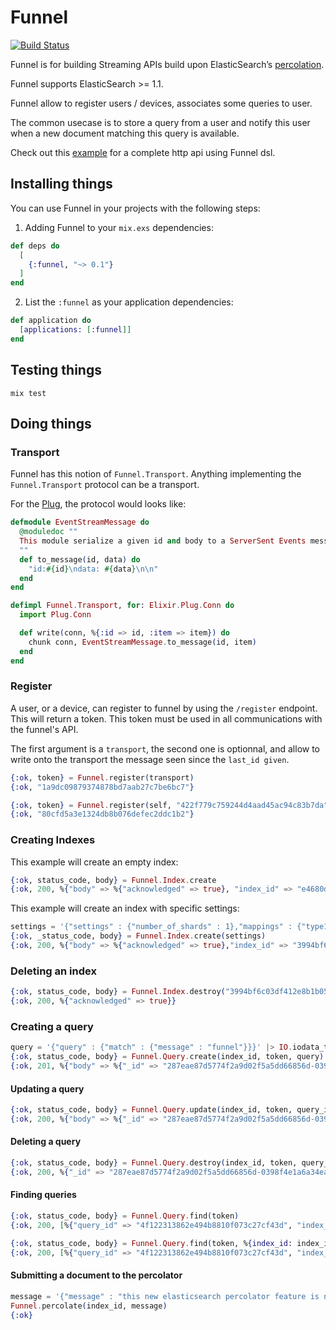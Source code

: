 # Funnel

[![Build Status](https://travis-ci.org/AF83/funnel.png?branch=master)](https://travis-ci.org/AF83/funnel)

Funnel is for building Streaming APIs build upon ElasticSearch’s
[percolation](http://www.elasticsearch.org/guide/en/elasticsearch/reference/current/search-percolate.html).

Funnel supports ElasticSearch >= 1.1.

Funnel allow to register users / devices, associates some queries to user.

The common usecase is to store a query from a user and notify this user when a
new document matching this query is available.

Check out this [example](https://github.com/AF83/funnel_http) for a complete http api using Funnel dsl.

## Installing things

You can use Funnel in your projects with the following steps:

1. Adding Funnel to your `mix.exs` dependencies:

```elixir
def deps do
  [
    {:funnel, "~> 0.1"}
  ]
end
```

2. List the `:funnel` as your application dependencies:

```elixir
def application do
  [applications: [:funnel]]
end
```

## Testing things

``` shell
mix test
```

## Doing things

### Transport

Funnel has this notion of `Funnel.Transport`. Anything implementing the
`Funnel.Transport` protocol can be a transport.

For the [Plug](https://github.com/elixir-lang/plug), the protocol would looks
like:

```elixir
defmodule EventStreamMessage do
  @moduledoc ""
  This module serialize a given id and body to a ServerSent Events message.
  ""
  def to_message(id, data) do
    "id:#{id}\ndata: #{data}\n\n"
  end
end

defimpl Funnel.Transport, for: Elixir.Plug.Conn do
  import Plug.Conn

  def write(conn, %{:id => id, :item => item}) do
    chunk conn, EventStreamMessage.to_message(id, item)
  end
end
```

### Register

A user, or a device, can register to funnel by using the `/register` endpoint.
This will return a token. This token must be used in all communications with the
funnel's API.

The first argument is a `transport`, the second one is optionnal, and allow to
write onto the transport the message seen since the `last_id given`.

```elixir
{:ok, token} = Funnel.register(transport)
{:ok, "1a9dc09879374878bd7aab27c7be6bc7"}

{:ok, token} = Funnel.register(self, "422f779c759244d4aad45ac94c83b7da")
{:ok, "80cfd5a3e1324db8b076defec2ddc1b2"}
```

### Creating Indexes

This example will create an empty index:

```elixir
{:ok, status_code, body} = Funnel.Index.create
{:ok, 200, %{"body" => %{"acknowledged" => true}, "index_id" => "e4680d88db914ed4854acb8a1a8f317d"}}
```

This example will create an index with specific settings:

``` elixir
settings = '{"settings" : {"number_of_shards" : 1},"mappings" : {"type1" :{"_source" : { "enabled" : false },"properties" : {"field1" : { "type" :"string", "index" : "not_analyzed" }}}}}' |> IO.iodata_to_binary
{:ok, _status_code, body} = Funnel.Index.create(settings)
{:ok, 200, %{"body" => %{"acknowledged" => true},"index_id" => "3994bf6c03df412e8b1b05d4aca7a83c"}}
```


### Deleting an index

``` elixir
{:ok, status_code, body} = Funnel.Index.destroy("3994bf6c03df412e8b1b05d4aca7a83c")
{:ok, 200, %{"acknowledged" => true}}
```

### Creating a query

``` elixir
query = '{"query" : {"match" : {"message" : "funnel"}}}' |> IO.iodata_to_binary
{:ok, status_code, body} = Funnel.Query.create(index_id, token, query)
{:ok, 201, %{"body" => %{"_id" => "287eae87d5774f2a9d02f5a5dd66856d-0398f4e1a6a34ea4b7ede0c1b7f40f38", "_index" => "3994bf6c03df412e8b1b05d4aca7a83c_dev", "_type" => ".percolator", "_version" => 1, "created" => true}, "index_id" => "3994bf6c03df412e8b1b05d4aca7a83c", "query_id" => "0398f4e1a6a34ea4b7ede0c1b7f40f38"}}
```

#### Updating a query

``` elixir
{:ok, status_code, body} = Funnel.Query.update(index_id, token, query_id, query)
{:ok, 200, %{"body" => %{"_id" => "287eae87d5774f2a9d02f5a5dd66856d-0398f4e1a6a34ea4b7ede0c1b7f40f38", "_index" => "3994bf6c03df412e8b1b05d4aca7a83c_dev", "_type" => ".percolator", "_version" => 2, "created" => false}, "index_id" => "3994bf6c03df412e8b1b05d4aca7a83c", "query_id" => "0398f4e1a6a34ea4b7ede0c1b7f40f38"}}
```

#### Deleting a query

``` elixir
{:ok, status_code, body} = Funnel.Query.destroy(index_id, token, query_id)
{:ok, 200, %{"_id" => "287eae87d5774f2a9d02f5a5dd66856d-0398f4e1a6a34ea4b7ede0c1b7f40f38", "_index" => "3994bf6c03df412e8b1b05d4aca7a83c_dev", "_type" => ".percolator", "_version" => 3, "found" => true}}
```

#### Finding queries

``` elixir
{:ok, status_code, body} = Funnel.Query.find(token)
{:ok, 200, [%{"query_id" => "4f122313862e494b8810f073c27cf43d", "index_id" => "b79d2e9ff8c949e08ba98c4d8c216547", "score" => 1.0}]}

{:ok, status_code, body} = Funnel.Query.find(token, %{index_id: index_id})
{:ok, 200, [%{"query_id" => "4f122313862e494b8810f073c27cf43d", "index_id" => "b79d2e9ff8c949e08ba98c4d8c216547", "score" => 1.0}]}
```

#### Submitting a document to the percolator

``` elixir
message = '{"message" : "this new elasticsearch percolator feature is nice, borat style"}' |> IO.iodata_to_binary
Funnel.percolate(index_id, message)
{:ok}
```
